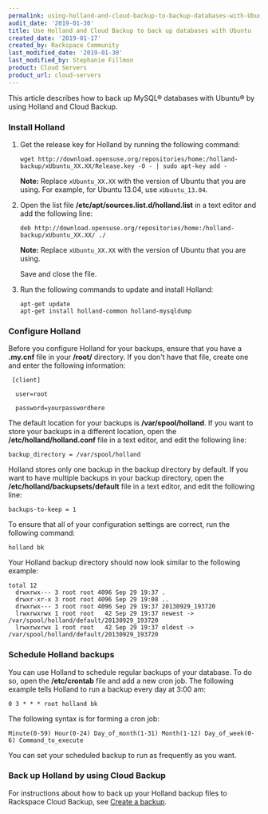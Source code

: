 ```yaml
---
permalink: using-holland-and-cloud-backup-to-backup-databases-with-Ubuntu
audit_date: '2019-01-30'
title: Use Holland and Cloud Backup to back up databases with Ubuntu
created_date: '2019-01-17'
created_by: Rackspace Community
last_modified_date: '2019-01-30'
last_modified_by: Stephanie Fillmon
product: Cloud Servers
product_url: cloud-servers
---
```


This article describes how to back up MySQL&reg; databases with Ubuntu&reg; by using Holland and Cloud Backup. 

### Install Holland

1. Get the release key for Holland by running the following command:

       wget http://download.opensuse.org/repositories/home:/holland-backup/xUbuntu_XX.XX/Release.key -O - | sudo apt-key add -

   **Note:** Replace `xUbuntu_XX.XX` with the version of Ubuntu that you are using. For example, for Ubuntu 13.04, use
   `xUbuntu_13.04`.

2. Open the list file **/etc/apt/sources.list.d/holland.list** in a text editor and add the following line:

       deb http://download.opensuse.org/repositories/home:/holland-backup/xUbuntu_XX.XX/ ./
       
   **Note:** Replace `xUbuntu_XX.XX` with the version of Ubuntu that you are using.
   
   Save and close the file.
   
3. Run the following commands to update and install Holland:

       apt-get update
       apt-get install holland-common holland-mysqldump
   

### Configure Holland

Before you configure Holland for your backups, ensure that you have a **.my.cnf** file in your **/root/** directory.
If you don't have that file, create one and enter the following information:

     [client]

      user=root

      password=yourpasswordhere

The default location for your backups is **/var/spool/holland**. If you want to store your backups in a different
location, open the **/etc/holland/holland.conf** file in a text editor, and edit the following line:

    backup_directory = /var/spool/holland

Holland stores only one backup in the backup directory by default. If you want to have multiple backups in your backup
directory, open the **/etc/holland/backupsets/default** file in a text editor, and edit the following line:

    backups-to-keep = 1
    
To ensure that all of your configuration settings are correct, run the following command:

    holland bk

Your Holland backup directory should now look similar to the following example:

    total 12
      drwxrwx--- 3 root root 4096 Sep 29 19:37 .
      drwxr-xr-x 3 root root 4096 Sep 29 19:08 ..
      drwxrwx--- 3 root root 4096 Sep 29 19:37 20130929_193720
      lrwxrwxrwx 1 root root   42 Sep 29 19:37 newest -> /var/spool/holland/default/20130929_193720
      lrwxrwxrwx 1 root root   42 Sep 29 19:37 oldest -> /var/spool/holland/default/20130929_193720

### Schedule Holland backups

You can use Holland to schedule regular backups of your database. To do so, open the **/etc/crontab** file and add a new
cron job. The following example tells Holland to run a backup every day at 3:00 am: 

    0 3 * * * root holland bk

The following syntax is for forming a cron job:

    Minute(0-59) Hour(0-24) Day_of_month(1-31) Month(1-12) Day_of_week(0-6) Command_to_execute
    
You can set your scheduled backup to run as frequently as you want.

### Back up Holland by using Cloud Backup

For instructions about how to back up your Holland backup files to Rackspace Cloud Backup, see
[Create a backup](/how-to/rackspace-cloud-backup-create-a-backup).
